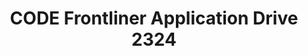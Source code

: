 ---
title: CODE Frontliner Application Drive 2324
redirect_to: https://drive.google.com/drive/folders/1e9D_Q9N8JkfTkGCAIYIjfSf94Mw0kTpW
redirect_from: 
  - /FrontlinerDrive2324
  - /frontlinerdrive2324
---